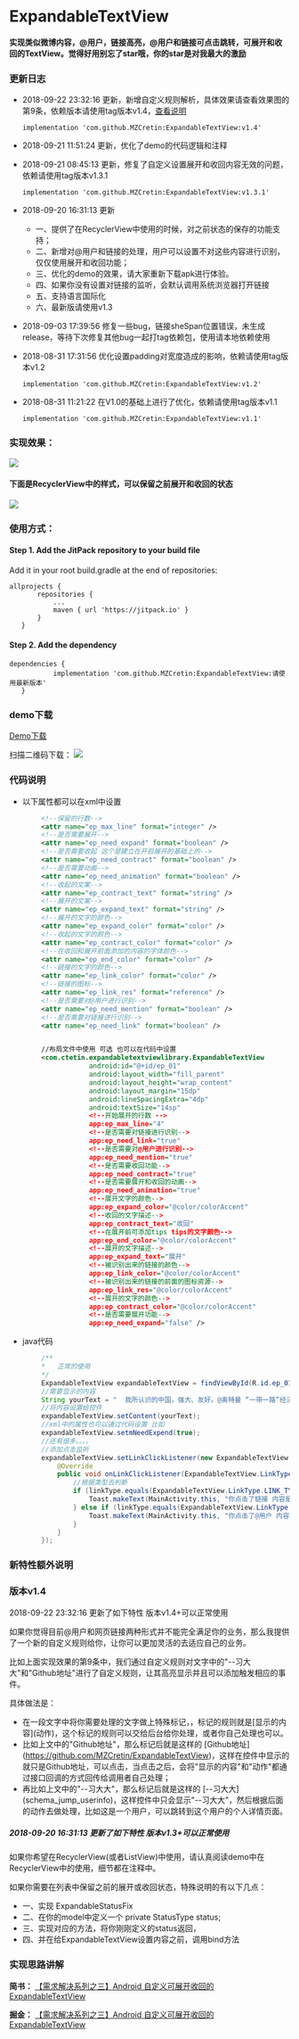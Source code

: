 # ExpandableTextView
 **实现类似微博内容，@用户，链接高亮，@用户和链接可点击跳转，可展开和收回的TextView。觉得好用别忘了star哦，你的star是对我最大的激励**

### 更新日志
+ 2018-09-22 23:32:16 更新，新增自定义规则解析，具体效果请查看效果图的第9条，依赖版本请使用tag版本v1.4，[查看说明](#新特性额外说明)
    ```
    implementation 'com.github.MZCretin:ExpandableTextView:v1.4'
    ```

+ 2018-09-21 11:51:24 更新，优化了demo的代码逻辑和注释

+ 2018-09-21 08:45:13 更新，修复了自定义设置展开和收回内容无效的问题，依赖请使用tag版本v1.3.1
    ```
    implementation 'com.github.MZCretin:ExpandableTextView:v1.3.1'
    ```

+ 2018-09-20 16:31:13 更新
    + 一、提供了在RecyclerView中使用的时候，对之前状态的保存的功能支持；
    + 二、新增对@用户和链接的处理，用户可以设置不对这些内容进行识别，仅仅使用展开和收回功能；
    + 三、优化的demo的效果，请大家重新下载apk进行体验。
    + 四、如果你没有设置对链接的监听，会默认调用系统浏览器打开链接
    + 五、支持语言国际化
    + 六、最新版请使用v1.3

+ 2018-09-03 17:39:56 修复一些bug，链接sheSpan位置错误，未生成release，等待下次修复其他bug一起打tag依赖包，使用请本地依赖使用

+ 2018-08-31 17:31:56 优化设置padding对宽度造成的影响，依赖请使用tag版本v1.2
    ```
    implementation 'com.github.MZCretin:ExpandableTextView:v1.2'
    ```

+ 2018-08-31 11:21:22 在V1.0的基础上进行了优化，依赖请使用tag版本v1.1
    ```
    implementation 'com.github.MZCretin:ExpandableTextView:v1.1'
    ```

### 实现效果：

 <img src="./extra/demo.png"/>

#### 下面是RecyclerView中的样式，可以保留之前展开和收回的状态

 <img src="./extra/demo_gif.gif"/>

### 使用方式：

#### Step 1. Add the JitPack repository to your build file

 Add it in your root build.gradle at the end of repositories:

 ```
 allprojects {
 		repositories {
 			...
 			maven { url 'https://jitpack.io' }
 		}
 	}
 ```

#### Step 2. Add the dependency

 ```
 dependencies {
 	        implementation 'com.github.MZCretin:ExpandableTextView:请使用最新版本'
 	}
 ```

### demo下载

[Demo下载](https://raw.githubusercontent.com/MZCretin/ExpandableTextView/master/extra/demo.apk)

扫描二维码下载：
<img src="./extra/erweima.png"/>

### 代码说明

+ 以下属性都可以在xml中设置
```xml
        <!--保留的行数-->
        <attr name="ep_max_line" format="integer" />
        <!--是否需要展开-->
        <attr name="ep_need_expand" format="boolean" />
        <!--是否需要收起 这个是建立在开启展开的基础上的-->
        <attr name="ep_need_contract" format="boolean" />
        <!--是否需要动画-->
        <attr name="ep_need_animation" format="boolean" />
        <!--收起的文案-->
        <attr name="ep_contract_text" format="string" />
        <!--展开的文案-->
        <attr name="ep_expand_text" format="string" />
        <!--展开的文字的颜色-->
        <attr name="ep_expand_color" format="color" />
        <!--收起的文字的颜色-->
        <attr name="ep_contract_color" format="color" />
        <!--在收回和展开前面添加的内容的字体颜色-->
        <attr name="ep_end_color" format="color" />
        <!--链接的文字的颜色-->
        <attr name="ep_link_color" format="color" />
        <!--链接的图标-->
        <attr name="ep_link_res" format="reference" />
        <!--是否需要对@用户进行识别-->
        <attr name="ep_need_mention" format="boolean" />
        <!--是否需要对链接进行识别-->
        <attr name="ep_need_link" format="boolean" />


        //布局文件中使用 可选 也可以在代码中设置
        <com.ctetin.expandabletextviewlibrary.ExpandableTextView
                    android:id="@+id/ep_01"
                    android:layout_width="fill_parent"
                    android:layout_height="wrap_content"
                    android:layout_margin="15dp"
                    android:lineSpacingExtra="4dp"
                    android:textSize="14sp"
                    <!--开始展开的行数 -->
                    app:ep_max_line="4"
                    <!--是否需要对链接进行识别-->
                    app:ep_need_link="true"
                    <!--是否需要对@用户进行识别-->
                    app:ep_need_mention="true"
                    <!--是否需要收回功能-->
                    app:ep_need_contract="true"
                    <!--是否需要展开和收回的动画-->
                    app:ep_need_animation="true"
                    <!--展开文字的颜色-->
                    app:ep_expand_color="@color/colorAccent"
                    <!--收回的文字描述-->
                    app:ep_contract_text="收回"
                    <!--在展开前可添加tips tips的文字颜色-->
                    app:ep_end_color="@color/colorAccent"
                    <!--展开的文字描述-->
                    app:ep_expand_text="展开"
                    <!--被识别出来的链接的颜色-->
                    app:ep_link_color="@color/colorAccent"
                    <!--被识别出来的链接的前面的图标资源-->
                    app:ep_link_res="@color/colorAccent"
                    <!--展开的文字的颜色-->
                    app:ep_contract_color="@color/colorAccent"
                    <!--是否需要展开功能-->
                    app:ep_need_expand="false" />
```

+ java代码
```java
        /**
        *   正常的使用
        */
        ExpandableTextView expandableTextView = findViewById(R.id.ep_01);
        //需要显示的内容
        String yourText = "  我所认识的中国，强大、友好。@奥特曼 “一带一路”经济带带动了沿线国家的经济发展，促进我国与他国的友好往来和贸易发展，可谓“双赢”。http://www.baidu.com 自古以来，中国以和平、友好的面孔示人。汉武帝派张骞出使西域，开辟丝绸之路，增进与西域各国的友好往来。http://www.baidu.com 胡麻、胡豆、香料等食材也随之传入中国，汇集于中华美食。@RNG 漠漠古道，驼铃阵阵，这条路奠定了“一带一路”的基础，让世界认识了中国。";
        //将内容设置给控件
        expandableTextView.setContent(yourText);
        //xml中的属性也可以通过代码设置 比如
        expandableTextView.setmNeedExpend(true);
        //还有很多。。。。
        //添加点击监听
        expandableTextView.setLinkClickListener(new ExpandableTextView.OnLinkClickListener() {
            @Override
            public void onLinkClickListener(ExpandableTextView.LinkType linkType, String content) {
                //根据类型去判断
                if (linkType.equals(ExpandableTextView.LinkType.LINK_TYPE)) {
                    Toast.makeText(MainActivity.this, "你点击了链接 内容是：" + content, Toast.LENGTH_SHORT).show();
                } else if (linkType.equals(ExpandableTextView.LinkType.MENTION_TYPE)) {
                    Toast.makeText(MainActivity.this, "你点击了@用户 内容是：" + content, Toast.LENGTH_SHORT).show();
                }
            }
        });
```

### 新特性额外说明
### 版本v1.4
2018-09-22 23:32:16 更新了如下特性 版本v1.4+可以正常使用

如果你觉得目前@用户和网页链接两种形式并不能完全满足你的业务，那么我提供了一个新的自定义规则给你，让你可以更加灵活的去适应自己的业务。

比如上面实现效果的第9条中，我们通过自定义规则对文字中的"--习大大"和"Github地址"进行了自定义规则，让其高亮显示并且可以添加触发相应的事件。

具体做法是：
* 在一段文字中将你需要处理的文字做上特殊标记，，标记的规则就是\[显示的内容\](动作)，这个标记的规则可以交给后台给你处理，或者你自己处理也可以。
* 比如上文中的"Github地址"，那么标记后就是这样的  \[Github地址\](https://github.com/MZCretin/ExpandableTextView)，这样在控件中显示的就只是Github地址，可以点击，当点击之后，会将"显示的内容"和"动作"都通过接口回调的方式回传给调用者自己处理；
* 再比如上文中的"--习大大"，那么标记后就是这样的 \[--习大大\](schema_jump_userinfo)，这样控件中只会显示"--习大大"，然后根据后面的动作去做处理，比如这是一个用户，可以跳转到这个用户的个人详情页面。

##### 2018-09-20 16:31:13 更新了如下特性 版本v1.3+可以正常使用

如果你希望在RecyclerView(或者ListView)中使用，请认真阅读demo中在RecyclerView中的使用，细节都在注释中。

如果你需要在列表中保留之前的展开或收回状态，特殊说明的有以下几点：
* 一、实现 ExpandableStatusFix
* 二、在你的model中定义一个 private StatusType status;
* 三、实现对应的方法，将你刚刚定义的status返回，
* 四、并在给ExpandableTextView设置内容之前，调用bind方法



### 实现思路讲解

**简书：** [【需求解决系列之三】Android 自定义可展开收回的ExpandableTextView](https://www.jianshu.com/p/5519fbab6907)

**掘金：** [【需求解决系列之三】Android 自定义可展开收回的ExpandableTextView](https://juejin.im/post/5b876a4de51d4571c5137660)

